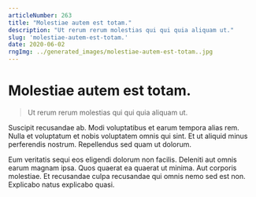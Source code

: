 ```yaml
---
articleNumber: 263
title: "Molestiae autem est totam."
description: "Ut rerum rerum molestias qui qui quia aliquam ut."
slug: 'molestiae-autem-est-totam.'
date: 2020-06-02
rngImg: ../generated_images/molestiae-autem-est-totam..jpg
---
```


# Molestiae autem est totam.

> Ut rerum rerum molestias qui qui quia aliquam ut.

Suscipit recusandae ab. Modi voluptatibus et earum tempora alias rem. Nulla et voluptatum et nobis voluptatem omnis qui sint. Et ut aliquid minus perferendis nostrum. Repellendus sed quam ut dolorum.
 Eum veritatis sequi eos eligendi dolorum non facilis. Deleniti aut omnis earum magnam ipsa. Quos quaerat ea quaerat ut minima. Aut corporis molestiae. Et recusandae culpa recusandae qui omnis nemo sed est non. Explicabo natus explicabo quasi.
